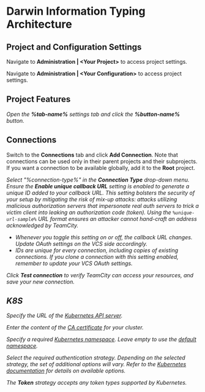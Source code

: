 # Darwin Information Typing Architecture

## Project and Configuration Settings

<snippet id="open-project-settings">Navigate to <b>Administration | &lt;Your Project&gt;</b> to access project settings.</snippet>


<snippet id="open-configuration-settings">Navigate to <b>Administration | &lt;Your Configuration&gt;</b> to access project settings.</snippet>



## Project Features

<var name="tab-name" value="tab-name"/><var name="button-name" value="button-name"/>
<snippet id="open-settings-create-new-entity">Open the <b>%tab-name%</b> settings tab and click the <b>%button-name%</b> button.</snippet>


## Connections

<snippet id="create-new-connection">Switch to the <b>Connections</b> tab and click <b>Add Connection</b>. Note that connections can be used only in their parent projects and their subprojects. If you want a connection to be available globally, add it to the <b>Root</b> project.</snippet>

<var name="connection-type" value="connection-type"/>
<snippet id="choose-connection-type">Select "%connection-type%" in the <b>Connection Type</b> drop-down menu.</snippet>

<var name="unique-url-sample" value="unique-url-sample"/>
<snippet id="connections-unique-callback-URL">
Ensure the <b>Enable unique callback URL</b> setting is enabled to generate a unique ID added to your callback URL. This setting bolsters the security of your setup by mitigating the risk of mix-up attacks: attacks utilizing malicious authorization servers that impersonate real auth servers to trick a victim client into leaking an authorization code (token). Using the <code>%unique-url-sample%</code> URL format ensures an attacker cannot hand-craft an address acknowledged by TeamCity.

<note>
<ul>
<li>Whenever you toggle this setting on or off, the callback URL changes. Update OAuth settings on the VCS side accordingly.</li>
<li>IDs are unique for every connection, including copies of existing connections. If you clone a connection with this setting enabled, remember to update your VCS OAuth settings.</li>
</ul>
</note>
</snippet>


<snippet id="test-and-save-connection">Click <b>Test connection</b> to verify TeamCity can access your resources, and save your new connection.</snippet>


## K8S

<snippet id="kubernetes-settings-api-server-url">Specify the URL of the <a href="https://kubernetes.io/docs/concepts/overview/components/#kube-apiserver">Kubernetes API server</a>.</snippet>

<snippet id="kubernetes-settings-certificate-authority">Enter the content of the <a href="https://kubernetes.io/docs/concepts/cluster-administration/certificates/">CA certificate</a> for your cluster.</snippet>


<snippet id="kubernetes-settings-namespace">Specify a required <a href="https://kubernetes.io/docs/concepts/overview/working-with-objects/namespaces/">Kubernetes namespace</a>. Leave empty to use the <a href="https://kubernetes.io/docs/concepts/overview/working-with-objects/namespaces/#viewing-namespaces">default namespace</a>.</snippet>

<snippet id="kubernetes-settings-auth-strategy">

Select the required authentication strategy. Depending on the selected strategy, the set of additional options will vary. Refer to the <a href="https://kubernetes.io/docs/reference/access-authn-authz/authentication/#authentication-strategies">Kubernetes documentation</a> for details on available options.

<note>The <b>Token</b> strategy accepts any token types supported by Kubernetes.</note>

</snippet>